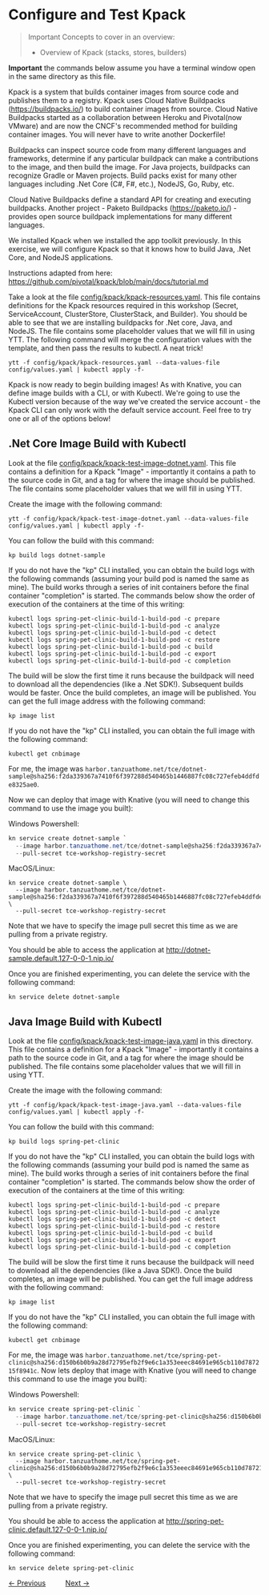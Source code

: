 # Configure and Test Kpack

> Important Concepts to cover in an overview:
>
> - Overview of Kpack (stacks, stores, builders)

**Important** the commands below assume you have a terminal window open in the same directory as this file.

Kpack is a system that builds container images from source code and publishes them to a registry. Kpack uses
Cloud Native Buildpacks (https://buildpacks.io/) to build container images from source. Cloud Native Buildpacks
started as a collaboration between Heroku and Pivotal(now VMware) and are now the CNCF's recommended
method for building container images. You will never have to write another Dockerfile!

Buildpacks can inspect source code from many different languages and frameworks, determine if any
particular buildpack can make a contributions to the image, and then build the image. For Java projects,
buildpacks can recognize Gradle or Maven projects. Build packs exist for many other languages including
.Net Core (C#, F#, etc.), NodeJS, Go, Ruby, etc.

Cloud Native Buildpacks define a standard API for creating and executing buildpacks. Another project - Paketo
Buildpacks (https://paketo.io/) - provides open source buildpack implementations for many different languages.

We installed Kpack when we installed the app toolkit previously. In this exercise, we will configure Kpack so that
it knows how to build Java, .Net Core, and NodeJS applications.

Instructions adapted from here: https://github.com/pivotal/kpack/blob/main/docs/tutorial.md

Take a look at the file [config/kpack/kpack-resources.yaml](config/kpack/kpack-resources.yaml). This file contains definitions
for the Kpack resources required in this workshop (Secret, ServiceAccount, ClusterStore, ClusterStack, and Builder). You should be able to
see that we are installing buildpacks for .Net core, Java, and NodeJS. The file contains some placeholder values that we will fill
in using YTT. The following command will merge the configuration values with the template, and then pass the results to kubectl.
A neat trick!

```shell
ytt -f config/kpack/kpack-resources.yaml --data-values-file config/values.yaml | kubectl apply -f-
```

Kpack is now ready to begin building images! As with Knative, you can define image builds with a CLI, or with Kubectl.
We're going to use the Kubectl version because of the way we've created the service account - the Kpack CLI can only work with the
default service account. Feel free to try one or all of the options below!

## .Net Core Image Build with Kubectl

Look at the file [config/kpack/kpack-test-image-dotnet.yaml](config/kpack/kpack-test-image-dotnet.yaml). This file
contains a definition for a Kpack "Image" - importantly it contains a path to the source code in Git, and a tag for where the
image should be published. The file contains some placeholder values that we will fill in using YTT.

Create the image with the following command:

```shell
ytt -f config/kpack/kpack-test-image-dotnet.yaml --data-values-file config/values.yaml | kubectl apply -f-
```

You can follow the build with this command:

```shell
kp build logs dotnet-sample
```

If you do not have the "kp" CLI installed, you can obtain the build logs with the following commands (assuming your build
pod is named the same as mine). The build works through a series of init containers before the final container "completion"
is started. The commands below show the order of execution of the containers at the time of this writing:

```shell
kubectl logs spring-pet-clinic-build-1-build-pod -c prepare
kubectl logs spring-pet-clinic-build-1-build-pod -c analyze
kubectl logs spring-pet-clinic-build-1-build-pod -c detect
kubectl logs spring-pet-clinic-build-1-build-pod -c restore
kubectl logs spring-pet-clinic-build-1-build-pod -c build
kubectl logs spring-pet-clinic-build-1-build-pod -c export
kubectl logs spring-pet-clinic-build-1-build-pod -c completion
```

The build will be slow the first time it runs because the buildpack will need to download all the dependencies (like a .Net
SDK!). Subsequent builds would be faster. Once the build completes, an image will be published. You can get the full image
address with the following command:

```shell
kp image list
```

If you do not have the "kp" CLI installed, you can obtain the full image with the following command:

```shell
kubectl get cnbimage
```

For me, the image was `harbor.tanzuathome.net/tce/dotnet-sample@sha256:f2da339367a7410f6f397288d540465b1446887fc08c727efeb4ddfde8325ae0`.

Now we can deploy that image with Knative (you will need to change this command to use the image you built):

Windows Powershell:
```powershell
kn service create dotnet-sample `
  --image harbor.tanzuathome.net/tce/dotnet-sample@sha256:f2da339367a7410f6f397288d540465b1446887fc08c727efeb4ddfde8325ae0 `
  --pull-secret tce-workshop-registry-secret
```

MacOS/Linux:
```shell
kn service create dotnet-sample \
  --image harbor.tanzuathome.net/tce/dotnet-sample@sha256:f2da339367a7410f6f397288d540465b1446887fc08c727efeb4ddfde8325ae0 \
  --pull-secret tce-workshop-registry-secret
```

Note that we have to specify the image pull secret this time as we are pulling from a private registry.

You should be able to access the application at http://dotnet-sample.default.127-0-0-1.nip.io/

Once you are finished experimenting, you can delete the service with the following command:

```shell
kn service delete dotnet-sample
```

## Java Image Build with Kubectl

Look at the file [config/kpack/kpack-test-image-java.yaml](config/kpack/kpack-test-image-java.yaml) in this directory.
This file contains a definition for a Kpack "Image" - importantly it contains a path to the source code in Git, and a tag
for where the image should be published. The file contains some placeholder values that we will fill in using YTT.

Create the image with the following command:

```shell
ytt -f config/kpack/kpack-test-image-java.yaml --data-values-file config/values.yaml | kubectl apply -f-
```

You can follow the build with this command:

```shell
kp build logs spring-pet-clinic
```

If you do not have the "kp" CLI installed, you can obtain the build logs with the following commands (assuming your build
pod is named the same as mine). The build works through a series of init containers before the final container "completion"
is started. The commands below show the order of execution of the containers at the time of this writing:

```shell
kubectl logs spring-pet-clinic-build-1-build-pod -c prepare
kubectl logs spring-pet-clinic-build-1-build-pod -c analyze
kubectl logs spring-pet-clinic-build-1-build-pod -c detect
kubectl logs spring-pet-clinic-build-1-build-pod -c restore
kubectl logs spring-pet-clinic-build-1-build-pod -c build
kubectl logs spring-pet-clinic-build-1-build-pod -c export
kubectl logs spring-pet-clinic-build-1-build-pod -c completion
```

The build will be slow the first time it runs because the buildpack will need to download all the dependencies (like a Java
SDK!). Once the build completes, an image will be published. You can get the full image address with the following command:

```shell
kp image list
```

If you do not have the "kp" CLI installed, you can obtain the full image with the following command:

```shell
kubectl get cnbimage
```

For me, the image was `harbor.tanzuathome.net/tce/spring-pet-clinic@sha256:d150b6b0b9a28d72795efb2f9e6c1a353eeec84691e965cb110d787215f8941c`.
Now lets deploy that image with Knative (you will need to change this command to use the image you built):

Windows Powershell:
```powershell
kn service create spring-pet-clinic `
  --image harbor.tanzuathome.net/tce/spring-pet-clinic@sha256:d150b6b0b9a28d72795efb2f9e6c1a353eeec84691e965cb110d787215f8941c `
  --pull-secret tce-workshop-registry-secret
```

MacOS/Linux:
```shell
kn service create spring-pet-clinic \
  --image harbor.tanzuathome.net/tce/spring-pet-clinic@sha256:d150b6b0b9a28d72795efb2f9e6c1a353eeec84691e965cb110d787215f8941c \
  --pull-secret tce-workshop-registry-secret
```

Note that we have to specify the image pull secret this time as we are pulling from a private registry.

You should be able to access the application at http://spring-pet-clinic.default.127-0-0-1.nip.io/

Once you are finished experimenting, you can delete the service with the following command:

```shell
kn service delete spring-pet-clinic
```

[&lt;- Previous](05-Knative.md) &nbsp;&nbsp;&nbsp;&nbsp;&nbsp;&nbsp;&nbsp;&nbsp; [Next -&gt;](07-Cartographer.md)
